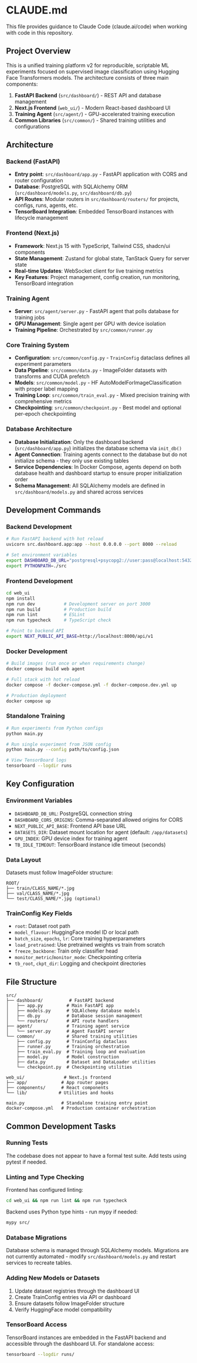 # CLAUDE.md

This file provides guidance to Claude Code (claude.ai/code) when working with code in this repository.

## Project Overview

This is a unified training platform v2 for reproducible, scriptable ML experiments focused on supervised image classification using Hugging Face Transformers models. The architecture consists of three main components:

1. **FastAPI Backend** (`src/dashboard/`) - REST API and database management
2. **Next.js Frontend** (`web_ui/`) - Modern React-based dashboard UI
3. **Training Agent** (`src/agent/`) - GPU-accelerated training execution
4. **Common Libraries** (`src/common/`) - Shared training utilities and configurations

## Architecture

### Backend (FastAPI)
- **Entry point**: `src/dashboard/app.py` - FastAPI application with CORS and router configuration
- **Database**: PostgreSQL with SQLAlchemy ORM (`src/dashboard/models.py`, `src/dashboard/db.py`)
- **API Routes**: Modular routers in `src/dashboard/routers/` for projects, configs, runs, agents, etc.
- **TensorBoard Integration**: Embedded TensorBoard instances with lifecycle management

### Frontend (Next.js)
- **Framework**: Next.js 15 with TypeScript, Tailwind CSS, shadcn/ui components
- **State Management**: Zustand for global state, TanStack Query for server state
- **Real-time Updates**: WebSocket client for live training metrics
- **Key Features**: Project management, config creation, run monitoring, TensorBoard integration

### Training Agent
- **Server**: `src/agent/server.py` - FastAPI agent that polls database for training jobs
- **GPU Management**: Single agent per GPU with device isolation
- **Training Pipeline**: Orchestrated by `src/common/runner.py`

### Core Training System
- **Configuration**: `src/common/config.py` - `TrainConfig` dataclass defines all experiment parameters
- **Data Pipeline**: `src/common/data.py` - ImageFolder datasets with transforms and CUDA prefetch
- **Models**: `src/common/model.py` - HF AutoModelForImageClassification with proper label mapping
- **Training Loop**: `src/common/train_eval.py` - Mixed precision training with comprehensive metrics
- **Checkpointing**: `src/common/checkpoint.py` - Best model and optional per-epoch checkpointing

### Database Architecture
- **Database Initialization**: Only the dashboard backend (`src/dashboard/app.py`) initializes the database schema via `init_db()`
- **Agent Connection**: Training agents connect to the database but do not initialize schema - they only use existing tables
- **Service Dependencies**: In Docker Compose, agents depend on both database health and dashboard startup to ensure proper initialization order
- **Schema Management**: All SQLAlchemy models are defined in `src/dashboard/models.py` and shared across services

## Development Commands

### Backend Development
```bash
# Run FastAPI backend with hot reload
uvicorn src.dashboard.app:app --host 0.0.0.0 --port 8000 --reload

# Set environment variables
export DASHBOARD_DB_URL="postgresql+psycopg2://user:pass@localhost:5432/dashboard"
export PYTHONPATH=./src
```

### Frontend Development
```bash
cd web_ui
npm install
npm run dev           # Development server on port 3000
npm run build         # Production build
npm run lint          # ESLint
npm run typecheck     # TypeScript check

# Point to backend API
export NEXT_PUBLIC_API_BASE=http://localhost:8000/api/v1
```

### Docker Development
```bash
# Build images (run once or when requirements change)
docker compose build web agent

# Full stack with hot reload
docker compose -f docker-compose.yml -f docker-compose.dev.yml up

# Production deployment
docker compose up
```

### Standalone Training
```bash
# Run experiments from Python configs
python main.py

# Run single experiment from JSON config
python main.py --config path/to/config.json

# View TensorBoard logs
tensorboard --logdir runs
```

## Key Configuration

### Environment Variables
- `DASHBOARD_DB_URL`: PostgreSQL connection string
- `DASHBOARD_CORS_ORIGINS`: Comma-separated allowed origins for CORS
- `NEXT_PUBLIC_API_BASE`: Frontend API base URL
- `DATASETS_DIR`: Dataset mount location for agent (default: `/app/datasets`)
- `GPU_INDEX`: GPU device index for training agent
- `TB_IDLE_TIMEOUT`: TensorBoard instance idle timeout (seconds)

### Data Layout
Datasets must follow ImageFolder structure:
```
ROOT/
├── train/CLASS_NAME/*.jpg
├── val/CLASS_NAME/*.jpg
└── test/CLASS_NAME/*.jpg (optional)
```

### TrainConfig Key Fields
- `root`: Dataset root path
- `model_flavour`: HuggingFace model ID or local path
- `batch_size`, `epochs`, `lr`: Core training hyperparameters
- `load_pretrained`: Use pretrained weights vs train from scratch
- `freeze_backbone`: Train only classifier head
- `monitor_metric`/`monitor_mode`: Checkpointing criteria
- `tb_root`, `ckpt_dir`: Logging and checkpoint directories

## File Structure

```
src/
├── dashboard/          # FastAPI backend
│   ├── app.py         # Main FastAPI app
│   ├── models.py      # SQLAlchemy database models
│   ├── db.py          # Database session management
│   └── routers/       # API route handlers
├── agent/             # Training agent service
│   └── server.py      # Agent FastAPI server
└── common/            # Shared training utilities
    ├── config.py      # TrainConfig dataclass
    ├── runner.py      # Training orchestration
    ├── train_eval.py  # Training loop and evaluation
    ├── model.py       # Model construction
    ├── data.py        # Dataset and DataLoader utilities
    └── checkpoint.py  # Checkpointing utilities

web_ui/               # Next.js frontend
├── app/             # App router pages
├── components/      # React components
└── lib/            # Utilities and hooks

main.py              # Standalone training entry point
docker-compose.yml   # Production container orchestration
```

## Common Development Tasks

### Running Tests
The codebase does not appear to have a formal test suite. Add tests using pytest if needed.

### Linting and Type Checking
Frontend has configured linting:
```bash
cd web_ui && npm run lint && npm run typecheck
```

Backend uses Python type hints - run mypy if needed:
```bash
mypy src/
```

### Database Migrations
Database schema is managed through SQLAlchemy models. Migrations are not currently automated - modify `src/dashboard/models.py` and restart services to recreate tables.

### Adding New Models or Datasets
1. Update dataset registries through the dashboard UI
2. Create TrainConfig entries via API or dashboard
3. Ensure datasets follow ImageFolder structure
4. Verify HuggingFace model compatibility

### TensorBoard Access
TensorBoard instances are embedded in the FastAPI backend and accessible through the dashboard UI. For standalone access:
```bash
tensorboard --logdir runs/
```